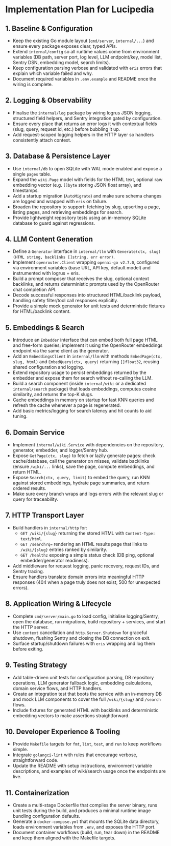 # Implementation Plan for Lucipedia

## 1. Baseline & Configuration
- Keep the existing Go module layout (`cmd/server`, `internal/...`) and ensure every package exposes clear, typed APIs.
- Extend `internal/config` so all runtime values come from environment variables (DB path, server port, log level, LLM endpoint/key, model list, Sentry DSN, embedding model, search limits).
- Keep configuration parsing verbose and validated with `eris` errors that explain which variable failed and why.
- Document required variables in `.env.example` and README once the wiring is complete.

## 2. Logging & Observability
- Finalise the `internal/log` package by wiring logrus JSON logging, structured field helpers, and Sentry integration gated by configuration.
- Ensure every place that returns an error logs it with contextual fields (slug, query, request id, etc.) before bubbling it up.
- Add request-scoped logging helpers in the HTTP layer so handlers consistently attach context.

## 3. Database & Persistence Layer
- Use `internal/db` to open SQLite with WAL mode enabled and expose a single `pages` table.
- Expand the `wiki.Page` model with fields for the HTML text, optional raw embedding vector (e.g. `[]byte` storing JSON float array), and timestamps.
- Add a startup migration (`AutoMigrate`) and make sure schema changes are logged and wrapped with `eris` on failure.
- Broaden the repository to support: fetching by slug, upserting a page, listing pages, and retrieving embeddings for search.
- Provide lightweight repository tests using an in-memory SQLite database to guard against regressions.

## 4. LLM Content Generation
- Define a `Generator` interface in `internal/llm` with `Generate(ctx, slug) (HTML string, backlinks []string, err error)`.
- Implement `openrouter.Client` wrapping `openai-go v2.7.0`, configured via environment variables (base URL, API key, default model) and instrumented with logrus + eris.
- Build a prompt composer that receives the slug, optional context backlinks, and returns deterministic prompts used by the OpenRouter chat completion API.
- Decode successful responses into structured HTML/backlink payload, handling safety filter/tool call responses explicitly.
- Provide a simple mock generator for unit tests and deterministic fixtures for HTML/backlink content.

## 5. Embeddings & Search
- Introduce an `Embedder` interface that can embed both full page HTML and free-form queries; implement it using the OpenRouter embeddings endpoint via the same client as the generator.
- Add an `EmbeddingsClient` in `internal/llm` with methods `EmbedPage(ctx, slug, html)` and `EmbedQuery(ctx, query)` returning `[]float32`, reusing shared configuration and logging.
- Extend repository usage to persist embeddings returned by the embedder and expose them for search without re-calling the LLM.
- Build a search component (inside `internal/wiki` or a dedicated `internal/search` package) that loads embeddings, computes cosine similarity, and returns the top-K slugs.
- Cache embeddings in memory on startup for fast KNN queries and refresh the cache whenever a page is regenerated.
- Add basic metrics/logging for search latency and hit counts to aid tuning.

## 6. Domain Service
- Implement `internal/wiki.Service` with dependencies on the repository, generator, embedder, and logger/Sentry hub.
- Expose `GetPage(ctx, slug)` to fetch or lazily generate pages: check cache/database, call the generator on misses, validate backlinks (ensure `/wiki/...` links), save the page, compute embeddings, and return HTML.
- Expose `Search(ctx, query, limit)` to embed the query, run KNN against stored embeddings, hydrate page summaries, and return ordered results.
- Make sure every branch wraps and logs errors with the relevant slug or query for traceability.

## 7. HTTP Transport Layer
- Build handlers in `internal/http` for:
  - `GET /wiki/{slug}` returning the stored HTML with `Content-Type: text/html`.
  - `GET /search?q=` rendering an HTML results page that links to `/wiki/{slug}` entries ranked by similarity.
  - `GET /healthz` exposing a simple status check (DB ping, optional embedder/generator readiness).
- Add middleware for request logging, panic recovery, request IDs, and Sentry tracing.
- Ensure handlers translate domain errors into meaningful HTTP responses (404 when a page truly does not exist, 500 for unexpected errors).

## 8. Application Wiring & Lifecycle
- Complete `cmd/server/main.go` to load config, initialise logging/Sentry, open the database, run migrations, build repository + services, and start the HTTP server.
- Use `context` cancellation and `http.Server.Shutdown` for graceful shutdown, flushing Sentry and closing the DB connection on exit.
- Surface startup/shutdown failures with `eris` wrapping and log them before exiting.

## 9. Testing Strategy
- Add table-driven unit tests for configuration parsing, DB repository operations, LLM generator fallback logic, embedding calculations, domain service flows, and HTTP handlers.
- Create an integration test that boots the service with an in-memory DB and mock LLM components to cover the full `/wiki/{slug}` and `/search` flows.
- Include fixtures for generated HTML with backlinks and deterministic embedding vectors to make assertions straightforward.

## 10. Developer Experience & Tooling
- Provide `Makefile` targets for `fmt`, `lint`, `test`, and `run` to keep workflows simple.
- Integrate `golangci-lint` with rules that encourage verbose, straightforward code.
- Update the README with setup instructions, environment variable descriptions, and examples of wiki/search usage once the endpoints are live.

## 11. Containerization
- Create a multi-stage Dockerfile that compiles the server binary, runs unit tests during the build, and produces a minimal runtime image bundling configuration defaults.
- Generate a `docker-compose.yml` that mounts the SQLite data directory, loads environment variables from `.env`, and exposes the HTTP port.
- Document container workflows (build, run, tear down) in the README and keep them aligned with the Makefile targets.

